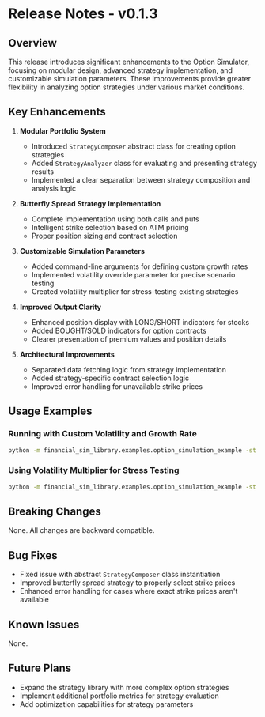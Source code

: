 # Release Notes - v0.1.3

## Overview

This release introduces significant enhancements to the Option Simulator, focusing on modular design, advanced strategy implementation, and customizable simulation parameters. These improvements provide greater flexibility in analyzing option strategies under various market conditions.

## Key Enhancements

1. **Modular Portfolio System**
   - Introduced `StrategyComposer` abstract class for creating option strategies
   - Added `StrategyAnalyzer` class for evaluating and presenting strategy results
   - Implemented a clear separation between strategy composition and analysis logic

2. **Butterfly Spread Strategy Implementation**
   - Complete implementation using both calls and puts
   - Intelligent strike selection based on ATM pricing
   - Proper position sizing and contract selection

3. **Customizable Simulation Parameters**
   - Added command-line arguments for defining custom growth rates
   - Implemented volatility override parameter for precise scenario testing
   - Created volatility multiplier for stress-testing existing strategies

4. **Improved Output Clarity**
   - Enhanced position display with LONG/SHORT indicators for stocks
   - Added BOUGHT/SOLD indicators for option contracts
   - Clearer presentation of premium values and position details

5. **Architectural Improvements**
   - Separated data fetching logic from strategy implementation
   - Added strategy-specific contract selection logic
   - Improved error handling for unavailable strike prices

## Usage Examples

### Running with Custom Volatility and Growth Rate

```bash
python -m financial_sim_library.examples.option_simulation_example -st butterfly -v 0.4 -g 0.05
```

### Using Volatility Multiplier for Stress Testing

```bash
python -m financial_sim_library.examples.option_simulation_example -st covered_call -vm 1.5
```

## Breaking Changes

None. All changes are backward compatible.

## Bug Fixes

- Fixed issue with abstract `StrategyComposer` class instantiation
- Improved butterfly spread strategy to properly select strike prices
- Enhanced error handling for cases where exact strike prices aren't available

## Known Issues

None.

## Future Plans

- Expand the strategy library with more complex option strategies
- Implement additional portfolio metrics for strategy evaluation
- Add optimization capabilities for strategy parameters 